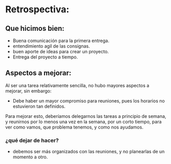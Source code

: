 # Retrospectiva:

## Que hicimos bien:
- Buena comunicación para la primera entrega.
- entendimiento agil de las consignas.
- buen aporte de ideas para crear un proyecto.
- Entrega del proyecto a tiempo.

## Aspectos a mejorar:
Al ser una tarea relativamente sencilla, no hubo mayores aspectos a mejorar, sin embargo:
- Debe haber un mayor compromiso para reuniones, pues los horarios no estuvieron tan definidos.

Para mejorar esto, deberíamos delegarnos las tareas a principio de semana, y reunirnos por lo menos una vez en la semana, por un corto tiempo, para ver como vamos, 
que problema tenemos, y como nos ayudamos.

### ¿qué dejar de hacer?
- debemos ser más organizados con las reuniones, y no planearlas de un momento a otro.
